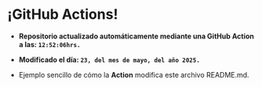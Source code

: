 # ¡GitHub Actions!
* **Repositorio actualizado automáticamente mediante una GitHub Action a las: `12:52:06hrs.`**
* **Modificado el día: `23, del mes de mayo, del año 2025.`**

* Ejemplo sencillo de cómo la **Action** modifica este archivo README.md.
